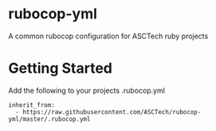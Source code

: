 # rubocop-yml

A common rubocop configuration for ASCTech ruby projects

# Getting Started

Add the following to your projects .rubocop.yml

```
inherit_from:
  - https://raw.githubusercontent.com/ASCTech/rubocop-yml/master/.rubocop.yml
```
